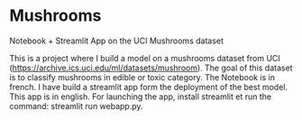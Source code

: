 # Mushrooms
Notebook + Streamlit App on the UCI Mushrooms dataset

This is a project where I build a model on a mushrooms dataset from UCI (https://archive.ics.uci.edu/ml/datasets/mushroom). The goal of this dataset is to classify mushrooms in edible or toxic category.
The Notebook is in french.
I have build a streamlit app form the deployment of the best model. This app is in english. For launching the app, install streamlit et run the command: streamlit run webapp.py.
